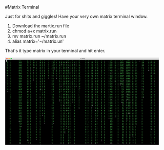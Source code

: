 #Matrix Terminal

Just for shits and giggles! Have your very own matrix terminal window.

1) Download the martix.run file
2) chmod a+x matrix.run
3) mv matrix.run ~/matrix.run
4) alias matrix='~/matrix.un'

That's it type matrix in your terminal and hit enter.

![Matrix](matrix.png)